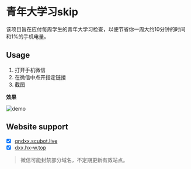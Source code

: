 # 青年大学习skip

该项目旨在应付每周学生的青年大学习检查，以便节省你一周大约10分钟的时间和1%的手机电量。

## Usage

1. 打开手机微信
2. 在微信中点开指定链接
3. 截图

**效果**

![demo](https://ibed.csgowiki.top/image/20220116162200.png)

## Website support

- [x] [qndxx.scubot.live](https://qndxx.scubot.live)
- [x] [dxx.hx-w.top](https://dxx.hx-w.top)

> 微信可能封禁部分域名，不定期更新有效站点。